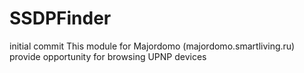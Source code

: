 # SSDPFinder
initial commit
This module for Majordomo (majordomo.smartliving.ru) provide opportunity for browsing UPNP devices
